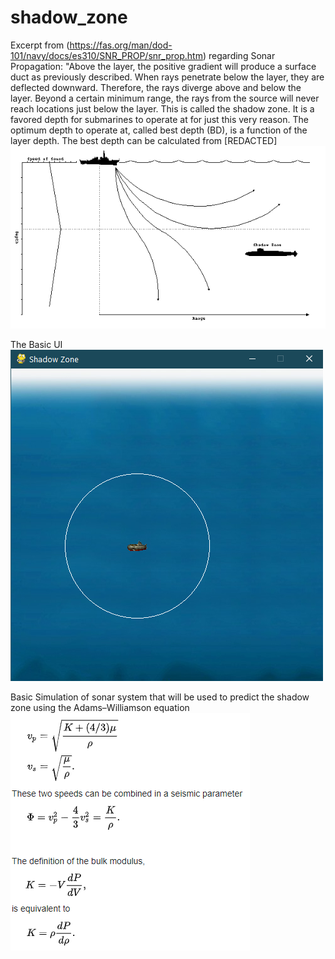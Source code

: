 # shadow_zone
Excerpt from (https://fas.org/man/dod-101/navy/docs/es310/SNR_PROP/snr_prop.htm) regarding Sonar Propagation:
"Above the layer, the positive gradient will produce a surface duct as previously described. When rays penetrate below the layer, they are deflected downward. Therefore, the rays diverge above and below the layer. Beyond a certain minimum range, the rays from the source will never reach locations just below the layer. This is called the shadow zone. It is a favored depth for submarines to operate at for just this very reason. The optimum depth to operate at, called best depth (BD), is a function of the layer depth. The best depth can be calculated from [REDACTED]
![Deflection](gradient_deflection.PNG)

The Basic UI
![Sub](logo.png)

Basic Simulation of sonar system that will be used to predict the shadow zone using the Adams–Williamson equation
![AW](adams-williamson.PNG)

